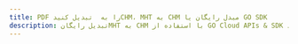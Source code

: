 ---title: PDF را به  تبدیل کنیدCHM، MHT به CHM مبدل رایگان یا GO SDKdescription: تبدیل رایگانMHT به CHM با استفاده از GO Cloud APIs & SDK همچنین اسناد PDF را در Cloud ایجاد، ویرایش و رندر کنید.---